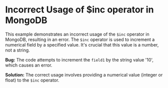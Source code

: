 # Incorrect Usage of $inc operator in MongoDB
This example demonstrates an incorrect usage of the `$inc` operator in MongoDB, resulting in an error. The `$inc` operator is used to increment a numerical field by a specified value.  It's crucial that this value is a number, not a string.

**Bug:**
The code attempts to increment the `field1` by the string value '10', which causes an error.

**Solution:**
The correct usage involves providing a numerical value (integer or float) to the `$inc` operator.
